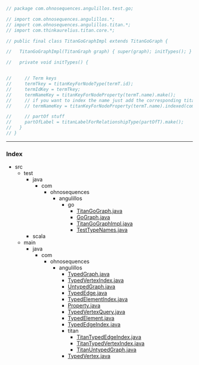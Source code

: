 
```java
// package com.ohnosequences.angulillos.test.go;

// import com.ohnosequences.angulillos.*;
// import com.ohnosequences.angulillos.titan.*;
// import com.thinkaurelius.titan.core.*;

// public final class TitanGoGraphImpl extends TitanGoGraph {

//   TitanGoGraphImpl(TitanGraph graph) { super(graph); initTypes(); }

//   private void initTypes() {


//     // Term keys
//     termTkey = titanKeyForNodeType(termT.id);
//     termIdKey = termTkey;
//     termNameKey = titanKeyForNodeProperty(termT.name).make();
//     // if you want to index the name just add the corresponding titan stuff before make, like
//     // termNameKey = titanKeyForNodeProperty(termT.name).indexed(com.tinkerpop.blueprints.Edge.class).make();

//     // partOf stuff
//     partOfLabel = titanLabelForRelationshipType(partOfT).make();
//   }
// }
```


------

### Index

+ src
  + test
    + java
      + com
        + ohnosequences
          + angulillos
            + go
              + [TitanGoGraph.java][test/java/com/ohnosequences/angulillos/go/TitanGoGraph.java]
              + [GoGraph.java][test/java/com/ohnosequences/angulillos/go/GoGraph.java]
              + [TitanGoGraphImpl.java][test/java/com/ohnosequences/angulillos/go/TitanGoGraphImpl.java]
              + [TestTypeNames.java][test/java/com/ohnosequences/angulillos/go/TestTypeNames.java]
    + scala
  + main
    + java
      + com
        + ohnosequences
          + angulillos
            + [TypedGraph.java][main/java/com/ohnosequences/angulillos/TypedGraph.java]
            + [TypedVertexIndex.java][main/java/com/ohnosequences/angulillos/TypedVertexIndex.java]
            + [UntypedGraph.java][main/java/com/ohnosequences/angulillos/UntypedGraph.java]
            + [TypedEdge.java][main/java/com/ohnosequences/angulillos/TypedEdge.java]
            + [TypedElementIndex.java][main/java/com/ohnosequences/angulillos/TypedElementIndex.java]
            + [Property.java][main/java/com/ohnosequences/angulillos/Property.java]
            + [TypedVertexQuery.java][main/java/com/ohnosequences/angulillos/TypedVertexQuery.java]
            + [TypedElement.java][main/java/com/ohnosequences/angulillos/TypedElement.java]
            + [TypedEdgeIndex.java][main/java/com/ohnosequences/angulillos/TypedEdgeIndex.java]
            + titan
              + [TitanTypedEdgeIndex.java][main/java/com/ohnosequences/angulillos/titan/TitanTypedEdgeIndex.java]
              + [TitanTypedVertexIndex.java][main/java/com/ohnosequences/angulillos/titan/TitanTypedVertexIndex.java]
              + [TitanUntypedGraph.java][main/java/com/ohnosequences/angulillos/titan/TitanUntypedGraph.java]
            + [TypedVertex.java][main/java/com/ohnosequences/angulillos/TypedVertex.java]

[test/java/com/ohnosequences/angulillos/go/TitanGoGraph.java]: TitanGoGraph.java.md
[test/java/com/ohnosequences/angulillos/go/GoGraph.java]: GoGraph.java.md
[test/java/com/ohnosequences/angulillos/go/TitanGoGraphImpl.java]: TitanGoGraphImpl.java.md
[test/java/com/ohnosequences/angulillos/go/TestTypeNames.java]: TestTypeNames.java.md
[main/java/com/ohnosequences/angulillos/TypedGraph.java]: ../../../../../../main/java/com/ohnosequences/angulillos/TypedGraph.java.md
[main/java/com/ohnosequences/angulillos/TypedVertexIndex.java]: ../../../../../../main/java/com/ohnosequences/angulillos/TypedVertexIndex.java.md
[main/java/com/ohnosequences/angulillos/UntypedGraph.java]: ../../../../../../main/java/com/ohnosequences/angulillos/UntypedGraph.java.md
[main/java/com/ohnosequences/angulillos/TypedEdge.java]: ../../../../../../main/java/com/ohnosequences/angulillos/TypedEdge.java.md
[main/java/com/ohnosequences/angulillos/TypedElementIndex.java]: ../../../../../../main/java/com/ohnosequences/angulillos/TypedElementIndex.java.md
[main/java/com/ohnosequences/angulillos/Property.java]: ../../../../../../main/java/com/ohnosequences/angulillos/Property.java.md
[main/java/com/ohnosequences/angulillos/TypedVertexQuery.java]: ../../../../../../main/java/com/ohnosequences/angulillos/TypedVertexQuery.java.md
[main/java/com/ohnosequences/angulillos/TypedElement.java]: ../../../../../../main/java/com/ohnosequences/angulillos/TypedElement.java.md
[main/java/com/ohnosequences/angulillos/TypedEdgeIndex.java]: ../../../../../../main/java/com/ohnosequences/angulillos/TypedEdgeIndex.java.md
[main/java/com/ohnosequences/angulillos/titan/TitanTypedEdgeIndex.java]: ../../../../../../main/java/com/ohnosequences/angulillos/titan/TitanTypedEdgeIndex.java.md
[main/java/com/ohnosequences/angulillos/titan/TitanTypedVertexIndex.java]: ../../../../../../main/java/com/ohnosequences/angulillos/titan/TitanTypedVertexIndex.java.md
[main/java/com/ohnosequences/angulillos/titan/TitanUntypedGraph.java]: ../../../../../../main/java/com/ohnosequences/angulillos/titan/TitanUntypedGraph.java.md
[main/java/com/ohnosequences/angulillos/TypedVertex.java]: ../../../../../../main/java/com/ohnosequences/angulillos/TypedVertex.java.md